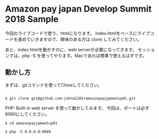 Amazon pay japan Develop Summit 2018 Sample
===========================================

今回のライブコードで使う、htmlになります。
index.htmlをベースにライブコードを進めていきますので、興味のある方は clone してみてください。

あと、index.htmlを動かすのに、web serverが必要になってきます。
セッションでは、php -S を使ってやります。Macであれば標準で使えるはずです。


## 動かし方

まずは、gitコマンドを使ってCloneしてください。

```

$ git clone git@github.com:johna1203/amazonpayjpmeetup01.git

```

PHP: Built-in web server を使って動かしてみます。
今回は、ポートは必ず8080にしてください。

```
$ cd amazonpayjpmeetup01

$ php -S 0.0.0.0:8080

```

